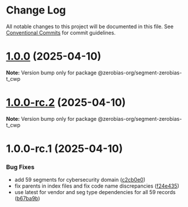 # Change Log

All notable changes to this project will be documented in this file.
See [Conventional Commits](https://conventionalcommits.org) for commit guidelines.

# [1.0.0](https://github.com/zerobias-org/segment/compare/@zerobias-org/segment-zerobias-t_cwp@1.0.0-rc.2...@zerobias-org/segment-zerobias-t_cwp@1.0.0) (2025-04-10)

**Note:** Version bump only for package @zerobias-org/segment-zerobias-t_cwp





# [1.0.0-rc.2](https://github.com/zerobias-org/segment/compare/@zerobias-org/segment-zerobias-t_cwp@1.0.0-rc.1...@zerobias-org/segment-zerobias-t_cwp@1.0.0-rc.2) (2025-04-10)

**Note:** Version bump only for package @zerobias-org/segment-zerobias-t_cwp





# 1.0.0-rc.1 (2025-04-10)


### Bug Fixes

* add 59 segments for cybersecurity domain ([c2cb0e0](https://github.com/zerobias-org/segment/commit/c2cb0e0c1f1eabb51d7f5a6ae6db98c1516fcdbe))
* fix parents in index files and fix code name discrepancies ([f24e435](https://github.com/zerobias-org/segment/commit/f24e4352453caaa05074cc6bb66ee8ed21a4f11d))
* use latest for vendor and seg type dependencies for all 59 records ([b67ba9b](https://github.com/zerobias-org/segment/commit/b67ba9bed7a90fad3b084161ebc603b5b35214b8))
